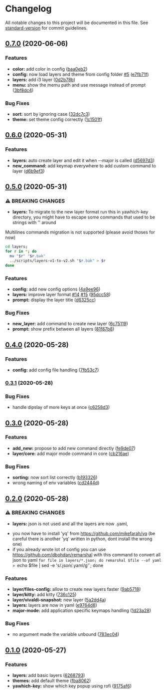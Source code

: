 # Changelog

All notable changes to this project will be documented in this file. See [standard-version](https://github.com/conventional-changelog/standard-version) for commit guidelines.

## [0.7.0](https://github.com/adelin-b/yawhich-key/compare/v0.6.0...v0.7.0) (2020-06-06)


### Features

* **color:** add color in config ([baa0eb2](https://github.com/adelin-b/yawhich-key/commit/baa0eb2b1307f74169eeae524b0d969710760535))
* **config:** now load layers and theme from config folder [#5](https://github.com/adelin-b/yawhich-key/issues/5) ([e7fb71f](https://github.com/adelin-b/yawhich-key/commit/e7fb71f434791b9485ea33db6be8e4495b032bed))
* **layers:** add i3 layer ([0d2b78b](https://github.com/adelin-b/yawhich-key/commit/0d2b78b6852473a7527714ad7f94b30f4eaf7b86))
* **menu:** show the memu path and use message instead of prompt ([3bf8dc4](https://github.com/adelin-b/yawhich-key/commit/3bf8dc4ca621786a177242c1695fe99ac9d37339))


### Bug Fixes

* **sort:** sort by ignoring case ([32dc7c3](https://github.com/adelin-b/yawhich-key/commit/32dc7c3d354d9321bd7abe49c8f03bfafbaeb96a))
* **theme:** set theme config correctly ([1c1501f](https://github.com/adelin-b/yawhich-key/commit/1c1501fc883cb04fb9d32e8447740841e12e52fa))

## [0.6.0](https://github.com/adelin-b/yawhich-key/compare/v0.5.0...v0.6.0) (2020-05-31)


### Features

* **layers:** auto create layer and edit it when --major is called ([d5697d3](https://github.com/adelin-b/yawhich-key/commit/d5697d363d32b55cc37286638f48398edc57fc64))
* **new_command:** add keymap everywhere to add custom command to layer ([d6b9ef3](https://github.com/adelin-b/yawhich-key/commit/d6b9ef3c7bf95b148f3991685199abbabf76f9c2))

## [0.5.0](https://github.com/adelin-b/yawhich-key/compare/v0.4.0...v0.5.0) (2020-05-31)


### ⚠ BREAKING CHANGES

* **layers:** To migrate to the new layer format run this in yawhich-key directory,
you might have to escape some commands that used to be strings with '' around

Multilines commands migration is not supported (please avoid thoses for now)

```bash
cd layers;
for r in *; do
  mv "$r" "$r.bak"
  ../scripts/layers-v1-to-v2.sh "$r.bak" > $r
done
```

### Features

* **config:** add new config options ([4a9ee96](https://github.com/adelin-b/yawhich-key/commit/4a9ee9658e97105d13c0a01b40d9fdb7f747b32a))
* **layers:** improve layer format [#14](https://github.com/adelin-b/yawhich-key/issues/14) [#15](https://github.com/adelin-b/yawhich-key/issues/15) ([95dcc58](https://github.com/adelin-b/yawhich-key/commit/95dcc586a2cb1380aecf77472e291663bf559594))
* **prompt:** display the layer title ([d6325cc](https://github.com/adelin-b/yawhich-key/commit/d6325cc001ada9340b8b1762ccee701c0172bab7))


### Bug Fixes

* **new_layer:** add command to create new layer ([6c75119](https://github.com/adelin-b/yawhich-key/commit/6c751190fad46f4cc6ec76b7376fd3192f4d3e31))
* **prompt:** show prefix between all layers ([81f87b8](https://github.com/adelin-b/yawhich-key/commit/81f87b86943734be30fd09a1f5cd3fc333a261b2))

## [0.4.0](https://github.com/adelin-b/yawhich-key/compare/v0.3.1...v0.4.0) (2020-05-28)


### Features

* **config:** add config file handling ([7fb53c7](https://github.com/adelin-b/yawhich-key/commit/7fb53c7d5f029e07f93cd7d049e80b1576d06f0c))

### [0.3.1](https://github.com/adelin-b/yawhich-key/compare/v0.3.0...v0.3.1) (2020-05-28)


### Bug Fixes

* handle dipslay of more keys at once ([c6258d3](https://github.com/adelin-b/yawhich-key/commit/c6258d3043437d1aa3ba587da68dca4f6afa1ac9))

## [0.3.0](https://github.com/adelin-b/yawhich-key/compare/v0.2.0...v0.3.0) (2020-05-28)


### Features

* **add_new:** propose to add new command directly ([fe9de07](https://github.com/adelin-b/yawhich-key/commit/fe9de07abafc7198d120abbf2ea0fc9efc945b53))
* **layer/core:** add major mode command in core ([cb216ae](https://github.com/adelin-b/yawhich-key/commit/cb216ae95735760f2d76a8132a50f4f297a6f701))


### Bug Fixes

* **sorting:** now sort list correctly ([b193326](https://github.com/adelin-b/yawhich-key/commit/b19332645209851f7135e709f2ac69563c13d1fd))
* wrong naming of env variables ([cd2444d](https://github.com/adelin-b/yawhich-key/commit/cd2444d67e4ec7efbacf8ebd1bd1da12f471c4be))

## [0.2.0](https://github.com/adelin-b/yawhich-key/compare/v0.1.0...v0.2.0) (2020-05-28)


### ⚠ BREAKING CHANGES

* **layers:** json is not used and all the layers are now .yaml,
- you now have to install 'yq' from https://github.com/mikefarah/yq (be careful there is another 'yq' written in python, dont install the wrong one)
- if you already wrote lot of config you can use https://github.com/dbohdan/remarshal with this command to convert all json to yaml `for file in layers/*.json; do remarshal $file --of yaml > `echo $file | sed -e 's/\.json/\.yaml/g'`; done

### Features

* **layer/files-config:** allow to create new layers faster ([9ab5718](https://github.com/adelin-b/yawhich-key/commit/9ab57188be2872c671d67d4b403ce7e983a01196))
* **layer/kitty:** add kitty ([736c125](https://github.com/adelin-b/yawhich-key/commit/736c125b8e62cbd72bd3f4e7f4c986477df520b6))
* **layer/vivaldi-snapshot:** new layer ([5a2dd4a](https://github.com/adelin-b/yawhich-key/commit/5a2dd4a809be55618212fc09bfc3bd570473ad21))
* **layers:** layers are now in yaml ([e9764d8](https://github.com/adelin-b/yawhich-key/commit/e9764d8c43efcfbb03021edae24932e319463ac4))
* **major-mode:** add application specific keymaps handling ([1d23a28](https://github.com/adelin-b/yawhich-key/commit/1d23a282764bc5cb7718175dc971c8fc39923e3f))


### Bug Fixes

* no argument made the variable unbound ([783ec04](https://github.com/adelin-b/yawhich-key/commit/783ec042355dd4d5e479bc48554b2c1beb0dc7c5))

## [0.1.0](https://github.com/adelin-b/yawhich-key/compare/9175af68ecab08bef0a54d31e3ac41e29089da4d...v0.1.0) (2020-05-27)


### Features

* **layers:** add basic layers ([6268793](https://github.com/adelin-b/yawhich-key/commit/62687937de3256980822974c70a7f80561ab3ac2))
* **themes:** add default theme ([fba8062](https://github.com/adelin-b/yawhich-key/commit/fba8062daad7e4355c1ee9965cf49e006e6b968c))
* **yawhich-key:** show which key popup using rofi ([9175af6](https://github.com/adelin-b/yawhich-key/commit/9175af68ecab08bef0a54d31e3ac41e29089da4d))
